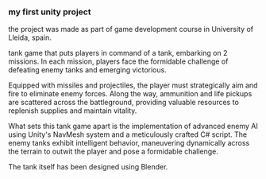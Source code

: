 ### my first unity project 
the project was made as part of game development course in University of Lleida, spain. 

tank game that puts players in command of a tank, embarking on 2 missions. In each mission, players face the formidable challenge of defeating enemy tanks and emerging victorious.

Equipped with missiles and projectiles, the player must strategically aim and fire to eliminate enemy forces. Along the way, ammunition and life pickups are scattered across the battleground, providing valuable resources to replenish supplies and maintain vitality.

What sets this tank game apart is the implementation of advanced enemy AI using Unity's NavMesh system and a meticulously crafted C# script. The enemy tanks exhibit intelligent behavior, maneuvering dynamically across the terrain to outwit the player and pose a formidable challenge.

 The tank itself has been designed using Blender.
